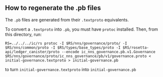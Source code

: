 ## How to regenerate the .pb files

The `.pb` files are generated from their `.textproto` equivalents.

To convert a `.textproto` into `.pb`, you must have `protoc` installed. Then, from this directory, run:

```
RS=../../../ic/rs protoc -I $RS/nns/governance/proto/ -I $RS/nns/common/proto -I $RS/types/base_types/proto -I $RS/rosetta-api/ledger_canister/proto --encode ic_nns_governance.pb.v1.Governance $RS/nns/governance/proto/ic_nns_governance/pb/v1/governance.proto < initial-governance.textproto > initial-governance.pb
```

to turn `initial-governance.textproto` into `initial-governance.pb`
